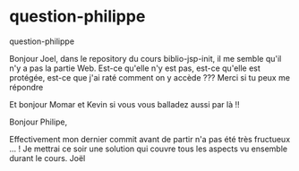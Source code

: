 # question-philippe
question-philippe

Bonjour Joel,
dans le repository du cours biblio-jsp-init, il me semble qu'il n'y a pas la partie Web.
Est-ce qu'elle n'y est pas, est-ce qu'elle est protégée, est-ce que j'ai raté comment on y accède ???
Merci si tu peux me répondre

Et bonjour Momar et Kevin si vous vous balladez aussi par là !!

Bonjour Philipe,

Effectivement mon dernier commit avant de partir n'a pas été très fructueux ... ! Je mettrai ce soir une solution qui couvre tous les aspects vu ensemble durant le cours.
Joël
